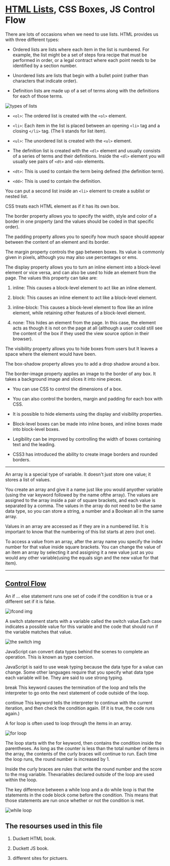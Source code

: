# [HTML Lists](https://www.w3schools.com/html/html_lists.asp), CSS Boxes, JS Control Flow

There are lots of occasions when we need to use lists. HTML provides us with three different types:

* Ordered lists are lists where each item in the list is numbered. For example, the list might be a set of steps fora recipe that must be performed in order, or a legal contract where each point needs to be identified by a section
number.

* Unordered lists are lists that begin with a bullet point (rather than characters that indicate order).

* Definition lists are made up of a set of terms along with the definitions for each of those terms.

![types of lists](https://disenowebakus.net/en/images/articles/html-lists-without-order-ul-ordinates-ol-definition-dl.jpg)

* `<ol>`: The ordered list is created with the `<ol>` element.

* `<li>`: Each item in the list is placed between an opening `<li>` tag and a closing `</li>` tag. (The li stands for list item).

* `<ul>`: The unordered list is created with the `<ul>` element.

* The definition list is created with the `<dl>` element and usually consists of a series of terms and their definitions.
Inside the `<dl>` element you will usually see pairs of `<dt>` and `<dd>` elements.

* `<dt>`: This is used to contain the term being defined (the definition term).

* `<dd>`: This is used to contain the definition.

You can put a second list inside an `<li>` element to create a sublist or nested list.

CSS treats each HTML element as if it has its own box.

The border property allows you to specify the width, style and color of a border in one property (and the values should be coded in that specific order).

The padding property allows you to specify how much space should appear between the content of an element and its border.

The margin property controls the gap between boxes. Its value is commonly given in pixels, although you may also use
percentages or ems.

The display property allows you to turn an inline element into a block-level element or vice versa, and can also be used to hide an element from the page.
The values this property can take are:

1. inline:
This causes a block-level element to act like an inline element.

2. block:
This causes an inline element to act like a block-level element.

3. inline-block:
This causes a block-level element to flow like an inline element, while retaining other features of a block-level element.

4. none:
This hides an element from the page. In this case, the element acts as though it is not on the page at all (although a user could still see the content of the box if they used the view source option in their browser).

The visibility property allows you to hide boxes from users but It leaves a space where the element would have been.

The box-shadow property allows you to add a drop shadow around a box.

The border-image property applies an image to the border of any box. It takes a background image and slices it into nine
pieces.

* You can use CSS to control the dimensions of a box.

* You can also control the borders, margin and padding for each box with CSS.
* It is possible to hide elements using the display and visibility properties.
* Block-level boxes can be made into inline boxes, and inline boxes made into block-level boxes.
* Legibility can be improved by controlling the width of boxes containing text and the leading.
* CSS3 has introduced the ability to create image borders and rounded borders.

------
An array is a special type of variable. It doesn't just store one value; it stores a list of values.

You create an array and give it a name just like you would anyother variable (using the var keyword followed by the name ofthe array).
The values are assigned to the array inside a pair of square brackets, and each value is separated by a comma. The
values in the array do not need to be the same data type, so you can store a string, a number and a Boolean all in the same array.

Values in an array are accessed as if they are in a numbered list. It is important to know that the numbering of this list starts at zero (not one).

To access a value from an array, after the array name you specify the index number for that value inside square brackets.
You can change the value of an item an array by selecting it and assigning it a new value just as you would any other variable(using the equals sign and the new value for that item).

------

## [Control Flow](https://developer.mozilla.org/en-US/docs/Web/JavaScript/Guide/Control_flow_and_error_handling?retiredLocale=ar)

An if ... else statement runs one set of code if the condition is true or a different set if it is false.

![ifcond img](https://www.bookofnetwork.com/images/javascript-images/JS_else()_24Feb17_1750.png)

A switch statement starts with a variable called the switch value.Each case indicates a possible value for this variable and the code that should run if the variable matches that value.

![the switch img](https://www.bookofnetwork.com/images/javascript-images/JS_else()_24Feb17_1750.png)

JavaScript can convert data types behind the scenes to complete an operation. This is known as type coercion.

JavaScript is said to use weak typing because the data type for a value can change. Some other languages require that you
specify what data type each variable will be. They are said to use strong typing.

break
This keyword causes the termination of the loop and tells the interpreter to go onto the next statement of code outside
of the loop.

continue
This keyword tells the interpreter to continue with the current iteration, and then check the condition again. (If it is true, the code runs again.)

A for loop is often used to loop through the items in an array.

![for loop](https://www.bookofnetwork.com/images/javascript-images/JS_For-loop-example_20Sep16_1241.png)

The loop starts with the for keyword, then contains the condition inside the parentheses. As long as the counter is less
than the total number of items in the array, the contents of the curly braces will continue to run. Each time the loop runs, the round number is increased by 1.

Inside the curly braces are rules that write the round number and the score to the msg variable. Thevariables declared outside of the loop are used within the loop.

The key difference between a while loop and a do while loop is that the statements in the code block come before the
condition. This means that those statements are run once whether or not the condition is met.

![while loop](https://www.bookofnetwork.com/images/javascript-images/JS_While-loop-example_20Sep16_1243.png)

## The resourses used in this file

1. Duckett HTML book.

2. Duckett JS book.

3. different sites for pictuers.
